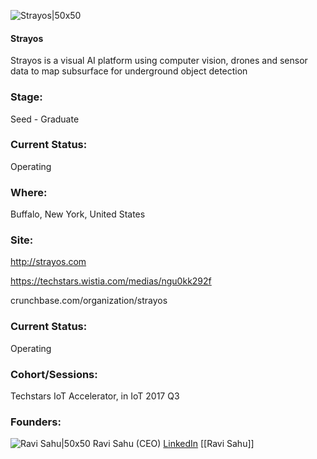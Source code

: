 

![Strayos|50x50](https://apimg.techstars.com/connect/images/image_files/59decd1a9c66a9052e000000/original/Strayos-1-2.png)

#### Strayos
Strayos is a visual AI platform using computer vision, drones and sensor data to map subsurface for underground object detection

### Stage: 
Seed - Graduate 

### Current Status: 
Operating

### Where:
Buffalo, New York, United States

### Site:
http://strayos.com

https://techstars.wistia.com/medias/ngu0kk292f

crunchbase.com/organization/strayos

### Current Status: 
Operating

### Cohort/Sessions: 
Techstars IoT Accelerator, in IoT 2017 Q3

### Founders: 

![Ravi Sahu|50x50](https://apimg.techstars.com/connect/images/image_files/59a30ef09c66a97bb4000025/original/Ravi_Sahu-min.jpg) Ravi Sahu (CEO) [LinkedIn](https://linkedin.com/in/ravisahu15) [[Ravi Sahu]]


